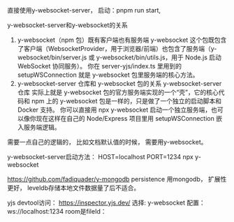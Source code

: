 直接使用y-websocket-server， 启动：pnpm run start, 

y-websocket-server和y-websocket的关系
1. y-websocket（npm 包）既有客户端也有服务端
y-websocket 这个包既包含了客户端（WebsocketProvider，用于浏览器/前端）也包含了服务端（y-websocket/bin/server.js 或 y-websocket/bin/utils.js，用于 Node.js 启动 WebSocket 协同服务）。
你在 server-yjs/index.ts 里用到的 setupWSConnection 就是 y-websocket 包里服务端的核心方法。
2. y-websocket-server 仓库和 y-websocket 包的关系
y-websocket-server 仓库 实际上就是 y-websocket 包的官方服务端实现的一个“壳”，它的核心代码和 npm 上的 y-websocket 包是一样的，只是做了一个独立的启动脚本和 Docker 支持。
你可以直接用 npx y-websocket 启动一个独立服务端，也可以像你现在这样在自己的 Node/Express 项目里用 setupWSConnection 嵌入服务端逻辑。

需要一点自己的逻辑的， 比如文档默认值的时候， 需要用y-websocket。

y-websocket-server启动方法： HOST=localhost PORT=1234 npx y-websocket

https://github.com/fadiquader/y-mongodb
persistence 用mongodb， 扩展性更好， leveldb存储本地文件数据量了后不适合。

yjs devtool访问：
https://inspector.yjs.dev/
选择: y-websocket
配置： ws://localhost:1234
room是fileId： 
